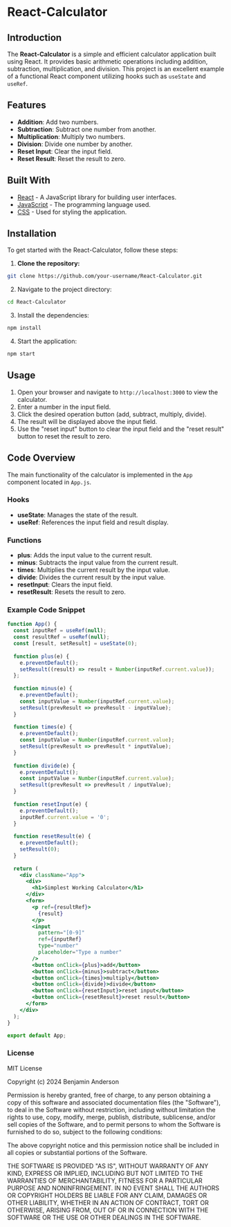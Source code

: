 # React-Calculator

## Introduction

The **React-Calculator** is a simple and efficient calculator application built using React. It provides basic arithmetic operations including addition, subtraction, multiplication, and division. This project is an excellent example of a functional React component utilizing hooks such as `useState` and `useRef`.

## Features

- **Addition**: Add two numbers.
- **Subtraction**: Subtract one number from another.
- **Multiplication**: Multiply two numbers.
- **Division**: Divide one number by another.
- **Reset Input**: Clear the input field.
- **Reset Result**: Reset the result to zero.

## Built With

- [React](https://reactjs.org/) - A JavaScript library for building user interfaces.
- [JavaScript](https://developer.mozilla.org/en-US/docs/Web/JavaScript) - The programming language used.
- [CSS](https://developer.mozilla.org/en-US/docs/Web/CSS) - Used for styling the application.


## Installation

To get started with the React-Calculator, follow these steps:

1. **Clone the repository:**
```bash
git clone https://github.com/your-username/React-Calculator.git
```
2. Navigate to the project directory:
```bash
cd React-Calculator
```
3. Install the dependencies:
```bash
npm install
```
4. Start the application:
```bash
npm start
```
## Usage

1. Open your browser and navigate to `http://localhost:3000` to view the calculator.
2. Enter a number in the input field.
3. Click the desired operation button (add, subtract, multiply, divide).
4. The result will be displayed above the input field.
5. Use the "reset input" button to clear the input field and the "reset result" button to reset the result to zero.

## Code Overview

The main functionality of the calculator is implemented in the `App` component located in `App.js`.

### Hooks

- **useState**: Manages the state of the result.
- **useRef**: References the input field and result display.

### Functions

- **plus**: Adds the input value to the current result.
- **minus**: Subtracts the input value from the current result.
- **times**: Multiplies the current result by the input value.
- **divide**: Divides the current result by the input value.
- **resetInput**: Clears the input field.
- **resetResult**: Resets the result to zero.

### Example Code Snippet

```jsx
function App() { 
  const inputRef = useRef(null); 
  const resultRef = useRef(null); 
  const [result, setResult] = useState(0); 
 
  function plus(e) { 
    e.preventDefault(); 
    setResult((result) => result + Number(inputRef.current.value)); 
  }; 
 
  function minus(e) {
    e.preventDefault();
    const inputValue = Number(inputRef.current.value);
    setResult(prevResult => prevResult - inputValue);
  }
  
  function times(e) {
    e.preventDefault();
    const inputValue = Number(inputRef.current.value);
    setResult(prevResult => prevResult * inputValue);
  }
  
  function divide(e) {
    e.preventDefault();
    const inputValue = Number(inputRef.current.value);
    setResult(prevResult => prevResult / inputValue);
  }
  
  function resetInput(e) {
    e.preventDefault();
    inputRef.current.value = '0';
  }
  
  function resetResult(e) {
    e.preventDefault();
    setResult(0);
  }
  
  return ( 
    <div className="App"> 
      <div> 
        <h1>Simplest Working Calculator</h1> 
      </div> 
      <form> 
        <p ref={resultRef}> 
          {result} 
        </p> 
        <input
          pattern="[0-9]" 
          ref={inputRef} 
          type="number" 
          placeholder="Type a number" 
        /> 
        <button onClick={plus}>add</button>
        <button onClick={minus}>subtract</button>
        <button onClick={times}>multiply</button>
        <button onClick={divide}>divide</button>
        <button onClick={resetInput}>reset input</button>
        <button onClick={resetResult}>reset result</button>
      </form> 
    </div> 
  ); 
} 

export default App; 
```
### License
MIT License

Copyright (c) 2024 Benjamin Anderson

Permission is hereby granted, free of charge, to any person obtaining a copy of this software and associated documentation files (the "Software"), to deal in the Software without restriction, including without limitation the rights to use, copy, modify, merge, publish, distribute, sublicense, and/or sell copies of the Software, and to permit persons to whom the Software is furnished to do so, subject to the following conditions:

The above copyright notice and this permission notice shall be included in all copies or substantial portions of the Software.

THE SOFTWARE IS PROVIDED "AS IS", WITHOUT WARRANTY OF ANY KIND, EXPRESS OR IMPLIED, INCLUDING BUT NOT LIMITED TO THE WARRANTIES OF MERCHANTABILITY, FITNESS FOR A PARTICULAR PURPOSE AND NONINFRINGEMENT. IN NO EVENT SHALL THE AUTHORS OR COPYRIGHT HOLDERS BE LIABLE FOR ANY CLAIM, DAMAGES OR OTHER LIABILITY, WHETHER IN AN ACTION OF CONTRACT, TORT OR OTHERWISE, ARISING FROM, OUT OF OR IN CONNECTION WITH THE SOFTWARE OR THE USE OR OTHER DEALINGS IN THE SOFTWARE.